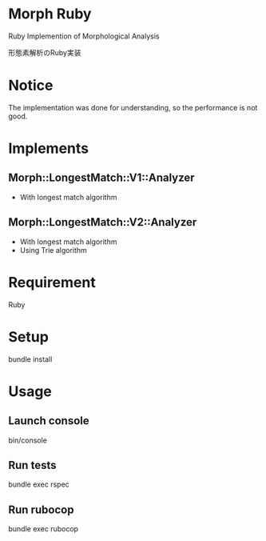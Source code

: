 # Morph Ruby
Ruby Implemention of Morphological Analysis

形態素解析のRuby実装

# Notice
The implementation was done for understanding, so the performance is not good.


# Implements

## Morph::LongestMatch::V1::Analyzer
- With longest match algorithm


## Morph::LongestMatch::V2::Analyzer
- With longest match algorithm
- Using Trie algorithm


# Requirement
Ruby


# Setup
bundle install


# Usage

## Launch console
bin/console


## Run tests
bundle exec rspec


## Run rubocop
bundle exec rubocop
